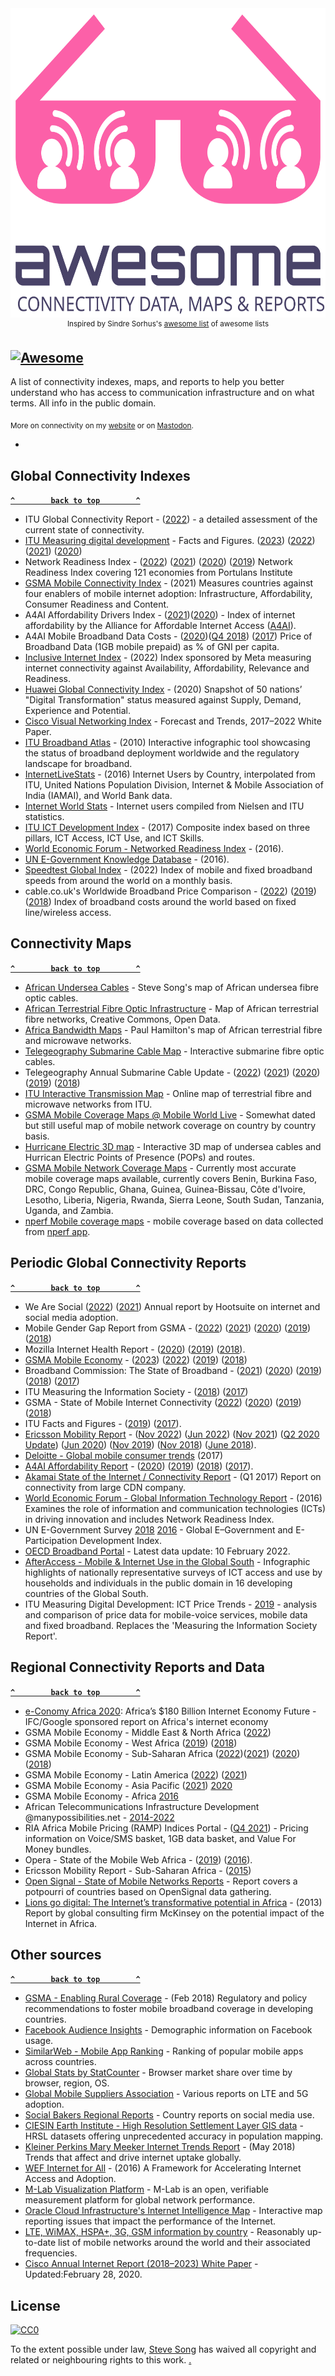 <div class="github-widget" data-repo="stevesong/awesome-connectivity-info"></div>
<div align="center">
  <img width="605" height="495" src="https://raw.githubusercontent.com/stevesong/awesome-connectivity-info/master/images/awesome-connectivity-logo.svg?sanitize=true" alt="Awesome Connectivity Logo">
  <br>
  <sup>Inspired by Sindre Sorhus's <a href="https://awesome.re">awesome list</a> of awesome lists</sup>
  <br>
</div>

## [![Awesome](https://awesome.re/badge-flat.svg)](https://awesome.re)

A list of connectivity indexes, maps, and reports to help you better understand who has access to communication infrastructure and on what terms. All info in the public domain.

<sub>More on connectivity on my [website](https://manypossibilities.net) or on <a rel="me" href="https://mastodon.cloud/@stevesong">Mastodon</a>.</sub>


- [](#)

<!-- BEGIN RESOURCE LIST -->

## Global Connectivity Indexes

**[`^        back to top        ^`](#)**

- ITU Global Connectivity Report - ([2022](https://www.itu.int/itu-d/reports/statistics/global-connectivity-report-2022/)) - a detailed assessment of the current state of connectivity.
- [ITU Measuring digital development](https://www.itu.int/en/ITU-D/Statistics/Pages/facts/default.aspx) - Facts and Figures. ([2023](https://www.itu.int/hub/publication/d-ind-ict_mdd-2023/)) ([2022](https://www.itu.int/hub/publication/d-ind-ict_mdd-2022/)) ([2021](https://www.itu.int/en/ITU-D/Statistics/Documents/facts/FactsFigures2021.pdf)) ([2020](https://www.itu.int/en/ITU-D/Statistics/Documents/facts/FactsFigures2020.pdf)) 
- Network Readiness Index - ([2022](https://networkreadinessindex.org/wp-content/uploads/reports/nri_2022.pdf)) ([2021](https://networkreadinessindex.org/wp-content/uploads/reports/nri_2021.pdf)) ([2020](https://networkreadinessindex.org/wp-content/uploads/2020/11/NRI-2020-V8_28-11-2020.pdf)) ([2019](https://networkreadinessindex.org/2019/wp-content/uploads/2020/03/The-Network-Readiness-Index-2019-New-version-March-2020-2.pdf)) Network Readiness Index covering 121 economies from Portulans Institute
- [GSMA Mobile Connectivity Index](https://www.mobileconnectivityindex.com/) - (2021) Measures countries against four enablers of mobile internet adoption: Infrastructure, Affordability, Consumer Readiness and Content.
- A4AI Affordability Drivers Index - ([2021](https://a4ai.org/affordability-report/data/?_year=2021&indicator=INDEX))([2020](https://a4ai.org/affordability-report/data/?_year=2020&indicator=INDEX)) - Index of internet affordability by the Alliance for Affordable Internet Access ([A4AI](https://a4ai.org)).
- A4AI Mobile Broadband Data Costs - ([2020](https://a4ai.org/extra/baskets/A4AI/2020/mobile_broadband_pricing_gni))([Q4 2018](https://a4ai.org/extra/mobile_broadband_pricing_usd-2018Q4)) ([2017](https://a4ai.org/mobile-broadband-pricing-data/)) Price of Broadband Data (1GB mobile prepaid) as % of GNI per capita.
- [Inclusive Internet Index](https://theinclusiveinternet.eiu.com/) - (2022) Index sponsored by Meta measuring internet connectivity against Availability, Affordability, Relevance and Readiness.
- [Huawei Global Connectivity Index](https://www.huawei.com/minisite/gci/en/) - (2020) Snapshot of 50 nations’ "Digital Transformation" status measured against Supply, Demand, Experience and Potential.
- [Cisco Visual Networking Index](https://www.cisco.com/c/en/us/solutions/service-provider/visual-networking-index-vni/index.html) - Forecast and Trends, 2017–2022 White Paper.
- [ITU Broadband Atlas](https://www.itu.int/ITU-D/treg/atlas/broadbandatlas.asp) - (2010) Interactive infographic tool showcasing the status of broadband deployment worldwide and the regulatory landscape for broadband.
- [InternetLiveStats](http://www.internetlivestats.com/internet-users-by-country/) - (2016) Internet Users by Country, interpolated from ITU, United Nations Population Division, Internet & Mobile Association of India (IAMAI), and World Bank data.
- [Internet World Stats](https://www.internetworldstats.com/) - Internet users compiled from Nielsen and ITU statistics.
- [ITU ICT Development Index](http://www.itu.int/net4/ITU-D/idi/) - (2017) Composite index based on three pillars, ICT Access, ICT Use, and ICT Skills.
- [World Economic Forum - Networked Readiness Index](http://reports.weforum.org/global-information-technology-report-2016/networked-readiness-index/) - (2016).
- [UN E-Government Knowledge Database](https://publicadministration.un.org/egovkb/en-us/Data-Center) - (2016).
- [Speedtest Global Index](http://www.speedtest.net/global-index) - (2022) Index of mobile and fixed broadband speeds from around the world on a monthly basis.
- cable.co.uk's Worldwide Broadband Price Comparison - ([2022](https://www.cable.co.uk/mobiles/worldwide-data-pricing/)) ([2019](https://www.cable.co.uk/broadband/speed/worldwide-speed-league/)) ([2018](https://www.cable.co.uk/broadband/pricing/worldwide-comparison/))  Index of broadband costs around the world based on fixed line/wireless access.

## Connectivity Maps

**[`^        back to top        ^`](#)**

- [African Undersea Cables](https://manypossibilities.net/african-undersea-cables/) - Steve Song's map of African undersea fibre optic cables.
- [African Terrestrial Fibre Optic Infrastructure](https://afterfibre.nsrc.org/) - Map of African terrestrial fibre networks, Creative Commons, Open Data.
- [Africa Bandwidth Maps](http://www.africabandwidthmaps.com/) - Paul Hamilton's map of African terrestrial fibre and microwave networks.
- [Telegeography Submarine Cable Map](https://www.submarinecablemap.com/) - Interactive submarine fibre optic cables.
- Telegeography Annual Submarine Cable Update - ([2022](http://submarine-cable-map-2022.telegeography.com/)) ([2021](http://submarine-cable-map-2021.telegeography.com/)) ([2020](http://submarine-cable-map-2020.telegeography.com/))  ([2019](http://submarine-cable-map-2019.telegeography.com/)) ([2018](http://submarine-cable-map-2018.telegeography.com/))  
- [ITU Interactive Transmission Map](http://www.itu.int/itu-d/tnd-map-public/) - Online map of terrestrial fibre and microwave networks from ITU.
- [GSMA Mobile Coverage Maps @ Mobile World Live](http://maps.mobileworldlive.com/) - Somewhat dated but still useful map of mobile network coverage on country by country basis.
- [Hurricane Electric 3D map](http://he.net/3d-map/) -  Interactive 3D map of undersea cables and Hurrican Electric Points of Presence (POPs) and routes.
- [GSMA Mobile Network Coverage Maps](https://www.mobilecoveragemaps.com) - Currently most accurate mobile coverage maps available, currently covers Benin, Burkina Faso, DRC, Congo Republic, Ghana, Guinea, Guinea-Bissau, Côte d'Ivoire, Lesotho, Liberia, Nigeria, Rwanda, Sierra Leone, South Sudan, Tanzania, Uganda, and Zambia.
- [nperf Mobile coverage maps](https://www.nperf.com/en/map) - mobile coverage based on data collected from [nperf app](https://www.nperf.com/en/nperf-applications/).

## Periodic Global Connectivity Reports

**[`^        back to top        ^`](#)**

- We Are Social ([2022](https://wearesocial.com/uk/blog/2022/01/digital-2022-another-year-of-bumper-growth-2/)) ([2021](https://wearesocial.com/uk/blog/2021/01/digital-2021-uk/)) Annual report by Hootsuite on internet and social media adoption.
- Mobile Gender Gap Report from GSMA - ([2022](https://www.gsma.com/r/wp-content/uploads/2022/06/The-Mobile-Gender-Gap-Report-2022.pdf)) ([2021](https://www.gsma.com/r/wp-content/uploads/2021/07/The-Mobile-Gender-Gap-Report-2021.pdf)) ([2020](https://www.gsma.com/mobilefordevelopment/wp-content/uploads/2020/02/GSMA-The-Mobile-Gender-Gap-Report-2020.pdf)) ([2019](https://www.gsma.com/mobilefordevelopment/wp-content/uploads/2019/03/GSMA-Connected-Women-The-Mobile-Gender-Gap-Report-2019.pdf)) ([2018](https://www.gsma.com/mobilefordevelopment/wp-content/uploads/2018/04/GSMA_The_Mobile_Gender_Gap_Report_2018_32pp_WEBv7.pdf))
- Mozilla Internet Health Report - ([2020](https://2020.internethealthreport.org/)) ([2019](https://internethealthreport.org/2019/)) ([2018](https://internethealthreport.org/2018/)).
- [GSMA Mobile Economy](https://www.gsma.com/mobileeconomy/) - ([2023](https://www.gsma.com/mobileeconomy/wp-content/uploads/2023/03/270223-The-Mobile-Economy-2023.pdf)) ([2022](https://www.gsma.com/mobileeconomy/wp-content/uploads/2022/02/280222-The-Mobile-Economy-2022.pdf)) ([2019](https://manypossibilities.net/report-archives/GSMA_The_Mobile_Economy_2019.pdf)) ([2018](https://manypossibilities.net/report-archives/GSMA_The_Mobile_Economy_2018.pdf))
- Broadband Commission: The State of Broadband - ([2021](https://broadbandcommission.org/publication/state-of-broadband-2021/)) ([2020](https://www.itu.int/dms_pub/itu-s/opb/pol/S-POL-BROADBAND.21-2020-PDF-E.pdf)) ([2019](https://www.broadbandcommission.org/Documents/StateofBroadband19.pdf))([2018](https://www.broadbandcommission.org/publications/Pages/SOB-2018.aspx))  ([2017](http://www.broadbandcommission.org/publications/Pages/SOB-2017.aspx))
- ITU Measuring the Information Society - ([2018](https://www.itu.int/en/ITU-D/Statistics/Documents/events/wtis2018/MISR-2018-Vol-1-E.PDF))  ([2017](https://www.itu.int/en/ITU-D/Statistics/Pages/publications/mis2017.aspx))
- GSMA - State of Mobile Internet Connectivity ([2022](https://www.gsma.com/r/wp-content/uploads/2022/10/The-State-of-Mobile-Internet-Connectivity-Report-2022.pdf)) ([2020](https://www.gsma.com/r/wp-content/uploads/2020/09/GSMA-State-of-Mobile-Internet-Connectivity-Report-2020.pdf)) ([2019](https://www.gsma.com/mobilefordevelopment/wp-content/uploads/2019/07/GSMA-State-of-Mobile-Internet-Connectivity-Report-2019.pdf)) ([2018](https://www.gsma.com/mobilefordevelopment/wp-content/uploads/2018/09/State-of-Mobile-Internet-Connectivity-2018.pdf))
- ITU Facts and Figures -  ([2019](https://www.itu.int/en/ITU-D/Statistics/Documents/facts/FactsFigures2019.pdf)) ([2017](https://www.itu.int/en/ITU-D/Statistics/Documents/facts/ICTFactsFigures2017.pdf)).
- [Ericsson Mobility Report](https://www.ericsson.com/en/mobility-report) - ([Nov 2022](https://www.ericsson.com/4ae28d/assets/local/reports-papers/mobility-report/documents/2022/ericsson-mobility-report-november-2022.pdf)) ([Jun 2022](https://www.ericsson.com/49d3a0/assets/local/reports-papers/mobility-report/documents/2022/ericsson-mobility-report-june-2022.pdf)) ([Nov 2021](https://www.ericsson.com/assets/local/reports-papers/mobility-report/documents/2021/ericsson-mobility-report-november-2021.pdf)) ([Q2 2020 Update](https://www.ericsson.com/4a4e5d/assets/local/mobility-report/documents/2020/emr-q2-update-03092020.pdf)) ([Jun 2020](https://www.ericsson.com/49c840/assets/local/mobility-report/documents/2020/june2020-ericsson-mobility-report.pdf)) ([Nov 2019](https://www.ericsson.com/en/mobility-report/reports/november-2019)) ([Nov 2018](https://www.ericsson.com/assets/local/mobility-report/documents/2018/ericsson-mobility-report-november-2018.pdf)) ([June 2018](https://www.ericsson.com/assets/local/mobility-report/documents/2018/ericsson-mobility-report-june-2018.pdf)).
- [Deloitte - Global mobile consumer trends](https://www2.deloitte.com/global/en/pages/technology-media-and-telecommunications/articles/gx-global-mobile-consumer-trends.html) (2017)
- [A4AI Affordability Report](http://a4ai.org/affordability-report/report/) - ([2020](https://a4ai.org/affordability-report/report/2020/)) ([2019](https://a4ai.org/affordability-report/report/2019/)) ([2018](http://1e8q3q16vyc81g8l3h3md6q5f5e-wpengine.netdna-ssl.com/wp-content/uploads/2018/10/A4AI-2018-Affordability-Report.pdf)) ([2017](http://a4ai.org/affordability-report/report/2017)).
- [Akamai State of the Internet / Connectivity Report](https://www.akamai.com/uk/en/multimedia/documents/state-of-the-internet/q1-2017-state-of-the-internet-connectivity-report.pdf) - (Q1 2017) Report on connectivity from large CDN company.
- [World Economic Forum - Global Information Technology Report](http://reports.weforum.org/global-information-technology-report-2016/) - (2016) Examines the role of information and communication technologies (ICTs) in driving innovation and includes Network Readiness Index.
- UN E-Government Survey [2018](https://publicadministration.un.org/egovkb/en-us/Reports/UN-E-Government-Survey-2018) [2016](https://publicadministration.un.org/egovkb/en-us/Reports/UN-E-Government-Survey-2016) - Global E–Government and E-Participation Development Index. 
- [OECD Broadband Portal](https://www.oecd.org/internet/broadband/broadband-statistics/) - Latest data update: 10 February 2022.
- [AfterAccess - Mobile & Internet Use in the Global South](http://afteraccess.net/wp-content/uploads/After-Access-Website-layout-r1.pdf) - Infographic highlights of nationally representative surveys of ICT access and use by households and individuals in the public domain in 16 developing countries of the Global South.
- ITU Measuring Digital Development: ICT Price Trends - [2019](https://www.itu.int/en/ITU-D/Statistics/Documents/publications/prices2019/ITU_ICTpriceTrends_2019.pdf) - analysis and comparison of price data for mobile-voice services, mobile data and fixed broadband. Replaces the 'Measuring the Information Society Report'.


## Regional Connectivity Reports and Data

**[`^        back to top        ^`](#)**

- [e-Conomy Africa 2020](https://www.ifc.org/wps/wcm/connect/publications_ext_content/ifc_external_publication_site/publications_listing_page/google-e-conomy): Africa’s $180 Billion Internet Economy Future - IFC/Google sponsored report on Africa's internet economy
- GSMA Mobile Economy - Middle East & North Africa ([2022](https://www.gsma.com/mobileeconomy/wp-content/uploads/2022/05/GSMA_MENA_ME2022_R_WebSingles.pdf))
- GSMA Mobile Economy - West Africa ([2019](https://www.gsma.com/r/mobileeconomy/west-africa/)) ([2018](https://www.gsma.com/subsaharanafrica/wp-content/uploads/2018/11/2018-04-11-e568fe9e710ec776d82c04e9f6760adb.pdf))
- GSMA Mobile Economy - Sub-Saharan Africa ([2022](https://www.gsma.com/mobileeconomy/wp-content/uploads/2022/10/The-Mobile-Economy-Sub-Saharan-Africa-2022.pdf))([2021](https://www.gsma.com/mobileeconomy/wp-content/uploads/2021/09/GSMA_ME_SSA_2021_English_Web_Singles.pdf)) ([2020](https://www.gsma.com/mobileeconomy/wp-content/uploads/2020/09/GSMA_MobileEconomy2020_SSA_Eng.pdf)) ([2018](https://policy.communitynetworks.group/_media/gsma_mobile_economy-ssa_2018.pdf))
- GSMA Mobile Economy - Latin America ([2022](https://www.gsma.com/mobileeconomy/wp-content/uploads/2022/11/GSMA_LATAM_ME2022_R_Web.pdf)) ([2021](https://www.gsma.com/mobileeconomy/wp-content/uploads/2021/11/GSMA_ME_LATAM_2021.pdf))
- GSMA Mobile Economy - Asia Pacific ([2021](https://www.gsma.com/mobileeconomy/wp-content/uploads/2021/08/GSMA_ME_APAC_2021_Web_Singles.pdf)) [2020](https://www.gsma.com/mobileeconomy/wp-content/uploads/2020/06/GSMA_MobileEconomy_2020_AsiaPacific.pdf)
- GSMA Mobile Economy - Africa [2016](https://www.gsma.com/mobileeconomy/africa/) 
- African Telecommunications Infrastructure Development @manypossibilities.net - [2014-2022](https://manypossibilities.net/series/africa-telecom-infrastructure/)
- RIA Africa Mobile Pricing (RAMP) Indices Portal - ([Q4 2021](https://researchictafrica.net/ramp_indices_portal/)) - Pricing information on Voice/SMS basket, 1GB data basket, and Value For Money bundles.
- Opera - State of the Mobile Web Africa - ([2019](https://blogs.opera.com/news/wp-content/uploads/sites/2/2019/06/SMW_2019.pdf)) ([2016](https://blogs.opera.com/news/wp-content/uploads/sites/2/2016/11/SMWAfrica-Opera-report-2016-01-WEB-1.pdf)).
- Ericsson Mobility Report - Sub-Saharan Africa - ([2015](https://manypossibilities.net/report-archives/EricssonMobilityReport-nov-2015-regional-report-sub-saharan-africa.pdf))
- [Open Signal - State of Mobile Networks Reports](http://opensignal.com/reports/) - Report covers a potpourri of countries based on OpenSignal data gathering.
- [Lions go digital: The Internet’s transformative potential in Africa](https://www.mckinsey.com/industries/high-tech/our-insights/lions-go-digital-the-internets-transformative-potential-in-africa) - (2013) Report by global consulting firm McKinsey on the potential impact of the Internet in Africa.

## Other sources

**[`^        back to top        ^`](#)**

- [GSMA - Enabling Rural Coverage](https://www.gsma.com/mobilefordevelopment/wp-content/uploads/2018/02/Enabling_Rural_Coverage_English_February_2018.pdf) - (Feb 2018) Regulatory and policy recommendations to foster mobile broadband coverage in developing countries.
- [Facebook Audience Insights](https://www.facebook.com/ads/audience-insights/) - Demographic information on Facebook usage.
- [SimilarWeb - Mobile App Ranking](https://www.similarweb.com/apps/top/google/app-index/us/all/top-free) - Ranking of popular mobile apps across countries.
- [Global Stats by StatCounter](http://gs.statcounter.com/) - Browser market share over time by browser, region, OS.
- [Global Mobile Suppliers Association](https://gsacom.com/) - Various reports on LTE and 5G adoption.
- [Social Bakers Regional Reports](https://www.socialbakers.com/resources/reports/) - Country reports on social media use.
- [CIESIN Earth Institute - High Resolution Settlement Layer GIS data](https://ciesin.columbia.edu/data/hrsl/) - HRSL datasets offering unprecedented accuracy in population mapping.
- [Kleiner Perkins Mary Meeker Internet Trends Report](https://www.kleinerperkins.com/perspectives/internet-trends-report-2018/) - (May 2018) Trends that affect and drive internet uptake globally.
- [WEF Internet for All](https://www.weforum.org/reports/internet-for-all-a-framework-for-accelerating-internet-access-and-adoption/) - (2016) A Framework for Accelerating Internet Access and Adoption.
- [M-Lab Visualization Platform](https://www.measurementlab.net/visualizations/) - M-Lab is an open, verifiable measurement platform for global network performance. 
- [Oracle Cloud Infrastructure's Internet Intelligence Map](https://internetintel.oracle.com/about.html) - Interactive map reporting issues that impact the performance of the Internet.
- [LTE, WiMAX, HSPA+, 3G, GSM information by country](https://www.worldtimezone.com/4g.html) - Reasonably up-to-date list of mobile networks around the world and their associated frequencies.
- [Cisco Annual Internet Report (2018–2023) White Paper](https://www.cisco.com/c/en/us/solutions/collateral/executive-perspectives/annual-internet-report/white-paper-c11-741490.html) - Updated:February 28, 2020.
  
<!-- END RESOURCE LIST -->  

## License

[![CC0](http://mirrors.creativecommons.org/presskit/buttons/88x31/svg/cc-zero.svg)](https://creativecommons.org/publicdomain/zero/1.0/)

To the extent possible under law, [Steve Song](https://manypossibilities.net) has waived all copyright and related or neighbouring rights to this work.
<a rel="me" href="https://mastodon.cloud/@stevesong">.</a>